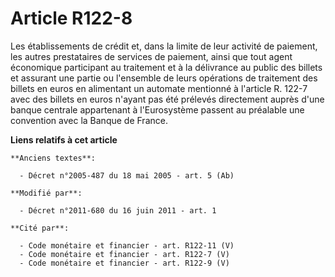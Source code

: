 # Article R122-8

Les établissements de crédit et, dans la limite de leur activité de paiement, les autres prestataires de services de
paiement, ainsi que tout agent économique participant au traitement et à la délivrance au public des billets et assurant une
partie ou l'ensemble de leurs opérations de traitement des billets en euros en alimentant un automate mentionné à l'article
R. 122-7 avec des billets en euros n'ayant pas été prélevés directement auprès d'une banque centrale appartenant à
l'Eurosystème passent au préalable une convention avec la Banque de France.

**Liens relatifs à cet article**

	**Anciens textes**:

	  - Décret n°2005-487 du 18 mai 2005 - art. 5 (Ab)

	**Modifié par**:

	  - Décret n°2011-680 du 16 juin 2011 - art. 1

	**Cité par**:

	  - Code monétaire et financier - art. R122-11 (V)
	  - Code monétaire et financier - art. R122-7 (V)
	  - Code monétaire et financier - art. R122-9 (V)
